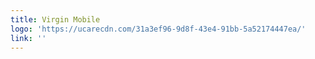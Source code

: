 ```yaml
---
title: Virgin Mobile
logo: 'https://ucarecdn.com/31a3ef96-9d8f-43e4-91bb-5a52174447ea/'
link: ''
---
```

